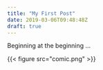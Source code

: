 ```yaml
---
title: "My First Post"
date: 2019-03-06T09:48:48Z
draft: true
---
```

Beginning at the beginning ...

{{< figure src="comic.png" >}}

